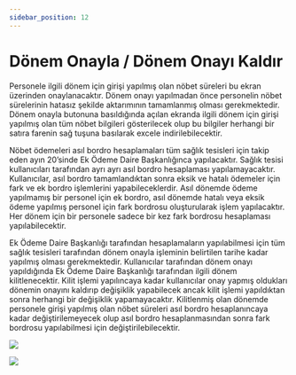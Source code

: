 ```yaml
---
sidebar_position: 12
---
```


# Dönem Onayla / Dönem Onayı Kaldır

Personele ilgili dönem için girişi yapılmış olan nöbet süreleri bu ekran üzerinden onaylanacaktır. Dönem onayı yapılmadan önce personelin nöbet sürelerinin hatasız şekilde aktarımının tamamlanmış olması gerekmektedir. Dönem onayla butonuna basıldığında açılan ekranda ilgili dönem için girişi yapılmış olan tüm nöbet bilgileri gösterilecek olup bu bilgiler herhangi bir satıra farenin sağ tuşuna basılarak excele indirilebilecektir.

Nöbet ödemeleri asıl bordro hesaplamaları tüm sağlık tesisleri için takip eden ayın 20’sinde Ek Ödeme Daire Başkanlığınca yapılacaktır. Sağlık tesisi kullanıcıları tarafından ayrı ayrı asıl bordro hesaplaması yapılamayacaktır. Kullanıcılar, asıl bordro tamamlandıktan sonra eksik ve hatalı ödemeler için fark ve ek bordro işlemlerini yapabileceklerdir. Asıl dönemde ödeme yapılmamış bir personel için ek bordro, asıl dönemde hatalı veya eksik ödeme yapılmış personel için fark bordrosu oluşturularak işlem yapılacaktır. Her dönem için bir personele sadece bir kez fark bordrosu hesaplaması yapılabilecektir.

Ek Ödeme Daire Başkanlığı tarafından hesaplamaların yapılabilmesi için tüm sağlık tesisleri tarafından dönem onayla işleminin belirtilen tarihe kadar yapılmış olması gerekmektedir. Kullanıcılar tarafından dönem onayı yapıldığında Ek Ödeme Daire Başkanlığı tarafından ilgili dönem kilitlenecektir. Kilit işlemi yapılıncaya kadar kullanıcılar onay yapmış oldukları dönemin onayını kaldırıp değişiklik yapabilecek ancak kilit işlemi yapıldıktan sonra herhangi bir değişiklik yapamayacaktır. Kilitlenmiş olan dönemde personele girişi yapılmış olan nöbet süreleri asıl bordro hesaplanıncaya kadar değiştirilemeyecek olup asıl bordro hesaplanmasından sonra fark bordrosu yapılabilmesi için değiştirilebilecektir.

![](/img/20.jpg)

![](/img/21.jpg)
